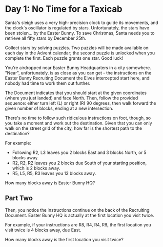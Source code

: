 # Day 1: No Time for a Taxicab

Santa's sleigh uses a very high-precision clock to guide its movements,
and the clock's oscillator is regulated by stars.
Unfortunately, the stars have been stolen... by the Easter Bunny.
To save Christmas, Santa needs you to retrieve all fifty stars by December 25th.

Collect stars by solving puzzles.
Two puzzles will be made available on each day in the Advent calendar;
the second puzzle is unlocked when you complete the first.
Each puzzle grants one star. Good luck!

You're airdropped near Easter Bunny Headquarters in a city somewhere.
"Near", unfortunately, is as close as you can get -
the instructions on the Easter Bunny Recruiting Document the Elves
intercepted start here, and nobody had time to work them out further.

The Document indicates that you should start at the given coordinates
(where you just landed) and face North.
Then, follow the provided sequence:
either turn left (L) or right (R) 90 degrees,
then walk forward the given number of blocks,
ending at a new intersection.

There's no time to follow such ridiculous instructions on foot, though,
so you take a moment and work out the destination.
Given that you can only walk on the street grid of the city,
how far is the shortest path to the destination?

For example:

- Following R2, L3 leaves you 2 blocks East and 3 blocks North, or 5 blocks away.
- R2, R2, R2 leaves you 2 blocks due South of your starting position,
which is 2 blocks away.
- R5, L5, R5, R3 leaves you 12 blocks away.

How many blocks away is Easter Bunny HQ?

## Part Two

Then, you notice the instructions continue on the back of the Recruiting
Document. Easter Bunny HQ is actually at the first location you visit twice.

For example, if your instructions are R8, R4, R4, R8,
the first location you visit twice is 4 blocks away, due East.

How many blocks away is the first location you visit twice?
